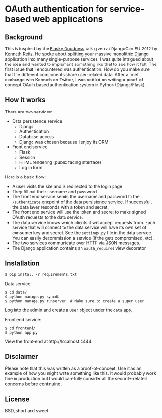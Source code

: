 OAuth authentication for service-based web applications
=======================================================

Background
----------

This is inspired by the [Flasky Goodness][1] talk given at DjangoCon EU 2012 by
[Kenneth Reitz][2].  He spoke about splitting your massive monolithic Django
application into many single-purpose services.  I was quite intrigued about the
idea and wanted to implement something like that to see how it felt.  The first
issue that I encountered was authentication.  How do you make sure that the
different components share user-related data.  After a brief exchange with
Kenneth on Twitter, I was settled on writing a proof-of-concept OAuth based
authentication system in Python (Django/Flask).

How it works
------------

There are two services:

* Data persistence service
    * Django
    * Authentication
    * Database access
    * Django was chosen because I enjoy its ORM
* Front end service
    * Flask
    * Session
    * HTML rendering (public facing interface)
    * Log in form

Here is a basic flow:

* A user visits the site and is redirected to the login page
* They fill out their username and password
* The front end service sends the username and password to the `/authenticate`
  endpoint of the data persistence service.  If successful, the data layer
  responds with a token and secret.
* The front end service will use the token and secret to make signed OAuth
  requests to the data service.
* The data service knows which clients it will accept requests from.  Each
  service that will connect to the data service will have its own set of
  consumer key and secret.  See the `settings.py` file in the data service.
  You can easily decommission a service (if the gets compromised, etc).
* The two services communicate over HTTP via JSON messages.
* The Django application contains an `oauth_required` view decorator.

Installation
------------

    $ pip install -r requirements.txt

Data service:

    $ cd data/
    $ python manage.py syncdb
    $ python manage.py runserver  # Make sure to create a super user

Log into the admin and create a `User` object under the `data` app.

Front end service:

    $ cd frontend/
    $ python app.py

View the front-end at http://localhost:4444.

Disclaimer
----------

Please note that this was written as a proof-of-concept.  Use it as an example
of how you might write something like this.  It would probably work fine in
production but I would carefully consider all the security-related concerns
before continuing.

License
-------

BSD, short and sweet

[1]: http://klewel.com/conferences/djangocon-2012/index.php?talkID=44
[2]: https://github.com/kennethreitz
